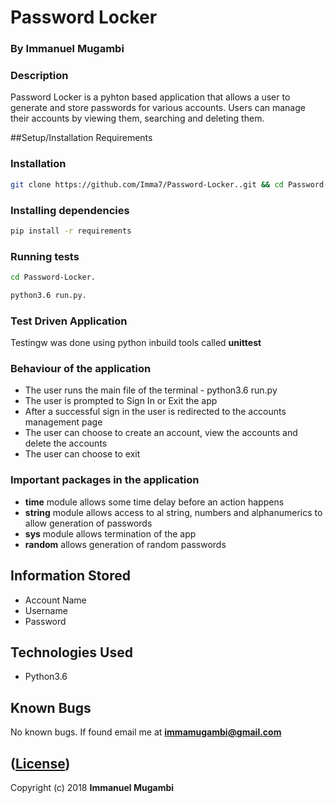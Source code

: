 # Password Locker

### By Immanuel Mugambi

### Description
Password Locker is a pyhton based application that allows a user to generate and store passwords for various accounts. Users can manage their accounts by viewing them, searching and deleting them.

##Setup/Installation Requirements

### Installation 
```bash
git clone https://github.com/Imma7/Password-Locker..git && cd Password-Locker.
```

### Installing dependencies
```bash
pip install -r requirements
```

### Running tests
```bash
cd Password-Locker. 
```
```bash
python3.6 run.py. 
```
### Test Driven Application
Testingw was done using python inbuild tools called **unittest**

### Behaviour of the application
+ The user runs the main file of the terminal - python3.6 run.py
+ The user is prompted to Sign In or Exit the app
+  After a successful sign in the user is redirected to the accounts management page
+ The user can choose to create an account, view the accounts and delete the accounts
+ The user can choose to exit 

### Important packages in the application 
+ **time** module allows some time delay before an action happens
+ **string** module allows access to al string, numbers and alphanumerics to allow generation of passwords
+ **sys** module allows termination of the app
+ **random** allows generation of random passwords

## Information Stored
+ Account Name
+ Username
+ Password

## Technologies Used 
+ Python3.6

## Known Bugs
No known bugs. If found email me at **immamugambi@gmail.com**

## ([License](https://github.com/Imma7/Password-Locker./blob/master/LICENSE))
Copyright (c) 2018 **Immanuel Mugambi**
